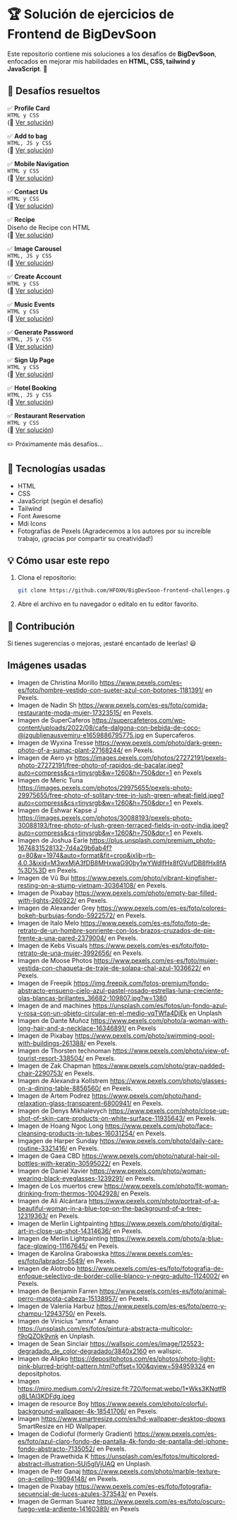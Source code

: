 # 🏆 Solución de ejercicios de Frontend de BigDevSoon  

Este repositorio contiene mis soluciones a los desafíos de **BigDevSoon**, enfocados en mejorar mis habilidades en **HTML, CSS, tailwind y JavaScript**. 🚀  

## 📌 Desafíos resueltos  
✅ **Profile Card**   
```HTML y CSS```  
(🔗 [Ver solución](https://github.com/HFOXH/BigDevSoon-frontend-challenges/tree/main/Desafio%201%20-%20Profile%20Card))  

✅ **Add to bag**   
```HTML, JS y CSS```  
(🔗 [Ver solución](https://github.com/HFOXH/BigDevSoon-frontend-challenges/tree/main/Desafio%202%20-%20Add%20to%20bag))  

✅ **Mobile Navigation**  
```HTML y CSS```  
(🔗 [Ver solución](https://github.com/HFOXH/BigDevSoon-frontend-challenges/tree/main/Desafio%203%20-%20Mobile%20Navigation))  

✅ **Contact Us**   
```HTML y CSS```  
(🔗 [Ver solución](https://github.com/HFOXH/BigDevSoon-frontend-challenges/tree/main/Desafio%204%20-%20Contact%20Us))  

✅ **Recipe**   
Diseño de Recipe con HTML  
(🔗 [Ver solución](https://github.com/HFOXH/BigDevSoon-frontend-challenges/tree/main/Desafio%205%20-%20Recipe))  

✅ **Image Carousel**   
```HTML, JS y CSS```  
(🔗 [Ver solución](https://github.com/HFOXH/BigDevSoon-frontend-challenges/tree/main/Desafio%206%20-%20Image%20Carousel)) 

✅ **Create Account**   
```HTML y CSS```  
(🔗 [Ver solución](https://github.com/HFOXH/BigDevSoon-frontend-challenges/tree/main/Desafio%207%20-%20Create%20Account)) 

✅ **Music Events**   
```HTML y CSS```  
(🔗 [Ver solución](https://github.com/HFOXH/BigDevSoon-frontend-challenges/tree/main/Desafio%208%20-%20Music%20Events)) 

✅ **Generate Password**   
```HTML, JS y CSS```  
(🔗 [Ver solución](https://github.com/HFOXH/BigDevSoon-frontend-challenges/tree/main/Desafio%209%20-%20Generate%20Password)) 

✅ **Sign Up Page**   
```HTML y CSS```  
(🔗 [Ver solución](https://github.com/HFOXH/BigDevSoon-frontend-challenges/tree/main/Desafio%2010%20-%20Sign%20Up%20Page)) 

✅ **Hotel Booking**   
```HTML, JS y CSS```  
(🔗 [Ver solución](https://github.com/HFOXH/BigDevSoon-frontend-challenges/tree/main/Desafio%2011%20-%20Hotel%20Booking)) 

✅ **Restaurant Reservation**   
```HTML y CSS```   
(🔗 [Ver solución](https://github.com/HFOXH/BigDevSoon-frontend-challenges/tree/main/Desafio%2012%20-%20Restauran%20Reservation))

✏️ Próximamente más desafíos...  

## 🚀 Tecnologías usadas  
- HTML  
- CSS  
- JavaScript (según el desafío)
- Tailwind
- Font Awesome
- Mdi Icons
- Fotografías de Pexels (Agradecemos a los autores por su increíble trabajo, ¡gracias por compartir su creatividad!)

## 💡 Cómo usar este repo  
1. Clona el repositorio:  
   ```bash
   git clone https://github.com/HFOXH/BigDevSoon-frontend-challenges.git
   ```  
2. Abre el archivo en tu navegador o edítalo en tu editor favorito.  

## 📢 Contribución  
Si tienes sugerencias o mejoras, ¡estaré encantado de leerlas! 😃  



## Imágenes usadas

- Imagen de Christina Morillo https://www.pexels.com/es-es/foto/hombre-vestido-con-sueter-azul-con-botones-1181391/ en Pexels.
- Imagen de Nadin Sh https://www.pexels.com/es-es/foto/comida-restaurante-moda-mujer-17323515/ en Pexels.
- Imagen de SuperCaferos https://supercafeteros.com/wp-content/uploads/2022/08/cafe-dalgona-con-bebida-de-coco-@izgubljenausvemiru-e1659886795775.jpg en Supercaferos.
- Imagen de Wyxina Tresse https://www.pexels.com/photo/dark-green-photo-of-a-sumac-plant-27168244/ en Pexels.
- Imagen de Aero yx https://images.pexels.com/photos/27272191/pexels-photo-27272191/free-photo-of-rapidos-de-bacalar.jpeg?auto=compress&cs=tinysrgb&w=1260&h=750&dpr=1 en Pexels
- Imagen de Meric Tuna https://images.pexels.com/photos/29975655/pexels-photo-29975655/free-photo-of-solitary-tree-in-lush-green-wheat-field.jpeg?auto=compress&cs=tinysrgb&w=1260&h=750&dpr=1 en Pexels.
- Imagen de Eshwar Kapse J https://images.pexels.com/photos/30088193/pexels-photo-30088193/free-photo-of-lush-green-terraced-fields-in-ooty-india.jpeg?auto=compress&cs=tinysrgb&w=1260&h=750&dpr=1 en Pexels.
- Imagen de Joshua Earle https://plus.unsplash.com/premium_photo-1674831528132-7d4a29b6ab4f?q=80&w=1974&auto=format&fit=crop&ixlib=rb-4.0.3&ixid=M3wxMjA3fDB8MHxwaG90by1wYWdlfHx8fGVufDB8fHx8fA%3D%3D en Pexels.
- Imagen de Vũ Bụi https://www.pexels.com/photo/vibrant-kingfisher-resting-on-a-stump-vietnam-30364108/ en Pexels.
- Imagen de Pixabay https://www.pexels.com/photo/empty-bar-filled-with-lights-260922/ en Pexels.
- Imagen de Alexander Grey https://www.pexels.com/es-es/foto/colores-bokeh-burbujas-fondo-5922572/ en Pexels.
- Imagen de Italo Melo https://www.pexels.com/es-es/foto/foto-de-retrato-de-un-hombre-sonriente-con-los-brazos-cruzados-de-pie-frente-a-una-pared-2379004/ en Pexels.
- Imagen de Kebs Visuals https://www.pexels.com/es-es/foto/foto-retrato-de-una-mujer-3992656/ en Pexels.
- Imagen de Moose Photos https://www.pexels.com/es-es/foto/mujer-vestida-con-chaqueta-de-traje-de-solapa-chal-azul-1036622/ en Pexels.
- Imagen de Freepik https://img.freepik.com/fotos-premium/fondo-abstracto-ensueno-cielo-azul-pastel-rosado-estrellas-luna-creciente-olas-blancas-brillantes_36682-109807.jpg?w=1380
- Imagen de and machines https://unsplash.com/es/fotos/un-fondo-azul-y-rosa-con-un-objeto-circular-en-el-medio-vqTWfa4DjEk en Unplash
- Imagen de Dante Muñoz https://www.pexels.com/photo/a-woman-with-long-hair-and-a-necklace-16346891/ en Pexels
- Imagen de Pixabay https://www.pexels.com/photo/swimming-pool-with-buildings-261388/ en Pexels.
- Imagen de Thorsten technoman https://www.pexels.com/photo/view-of-tourist-resort-338504/ en Pexels.
- Imagen de Zak Chapman https://www.pexels.com/photo/gray-padded-chair-2290753/ en Pexels.
- Imagen de Alexandra Kollstrem https://www.pexels.com/photo/glasses-on-a-dining-table-8856560/ en Pexels.
- Imagen de Artem Podrez https://www.pexels.com/photo/hand-relaxation-glass-transparent-6800941/ en Pexels.
- Imagen de Denys Mikhalevych https://www.pexels.com/photo/close-up-shot-of-skin-care-products-on-white-surface-11935643/ en Pexels.
- Imagen de Hoang Ngoc Long https://www.pexels.com/photo/face-cleansing-products-in-tubes-16031254/ en Pexels.
- Imgagen de Harper Sunday https://www.pexels.com/photo/daily-care-routine-3321416/ en Pexels.
- Imagen de Gaea CBD https://www.pexels.com/photo/natural-hair-oil-bottles-with-keratin-30595022/ en Pexels.
- Imagen de Daniel Xavier https://www.pexels.com/photo/woman-wearing-black-eyeglasses-1239291/ en Pexels.
- Imagen de Los muertos crew https://www.pexels.com/photo/fit-woman-drinking-from-thermos-10042928/ en Pexels.
- Imagen de Ali Alcántara https://www.pexels.com/photo/portrait-of-a-beautiful-woman-in-a-blue-top-on-the-background-of-a-tree-12319363/ en Pexels.
- Imagen de Merlin Lightpainting https://www.pexels.com/photo/digital-art-in-close-up-shot-14314636/ en Pexels.
- Imagen de Merlin Lightpainting https://www.pexels.com/photo/a-blue-face-glowing-11167645/ en Pexels.
- Imagen de Karolina Grabowska https://www.pexels.com/es-es/foto/labrador-5549/ en Pexels.
- Imagen de Alotrobo https://www.pexels.com/es-es/foto/fotografia-de-enfoque-selectivo-de-border-collie-blanco-y-negro-adulto-1124002/ en Pexels.
- Imagen de Benjamin Farren https://www.pexels.com/es-es/foto/animal-perro-mascota-cabeza-15138957/ en Pexels.
- Imagen de Valeriia Harbuz https://www.pexels.com/es-es/foto/perro-y-champu-12943750/ en Pexels.
- Imagen de Vinicius "amnx" Amano https://unsplash.com/es/fotos/pintura-abstracta-multicolor-f9oQZOk9vnk en Unplash.
- Imagen de Sean Sinclair https://wallspic.com/es/image/125523-degradado_de_color-degradado/3840x2160 en wallspic.
- Imagen de Alipko https://depositphotos.com/es/photos/photo-light-pink-blurred-bright-pattern.html?offset=100&qview=594959324 en depositphotos.
- Imagen https://miro.medium.com/v2/resize:fit:720/format:webp/1*Wks3KNqtfRq8L1Al3KDFdg.jpeg
- Imagen de resource Boy https://www.pexels.com/photo/colorful-background-wallpaper-4k-18541706/ en Pexels.
- Imagen https://www.smartresize.com/es/hd-wallpaper-desktop-dpows SmartResize en HD Wallpaper.
- Imagen de Codioful (formerly Gradient) https://www.pexels.com/es-es/foto/azul-claro-fondo-de-pantalla-4k-fondo-de-pantalla-del-iphone-fondo-abstracto-7135052/ en Pexels.
- Imagen de Prawethida K https://unsplash.com/es/fotos/multicolored-abstract-illustration-5Ui5glVjUAQ en Unplash.
- Imagen de Petr Ganaj https://www.pexels.com/photo/marble-texture-on-a-ceiling-19094148/ en Pexels.
- Imagen de Pixabay https://www.pexels.com/es-es/foto/fotografia-secuencial-de-luces-azules-373543/ en Pexels.
- Imagen de German Suarez https://www.pexels.com/es-es/foto/oscuro-fuego-vela-ardiente-14160389/ en Pexels